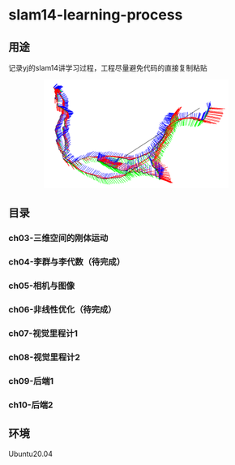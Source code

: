 # slam14-learning-process
## 用途
记录yj的slam14讲学习过程，工程尽量避免代码的直接复制粘贴
<div align=center>
<img width=364 height=214 src="ch03/figures/ch03_demo.png">
</div>

## 目录
### ch03-三维空间的刚体运动
### ch04-李群与李代数（待完成）
### ch05-相机与图像
### ch06-非线性优化（待完成）
### ch07-视觉里程计1
### ch08-视觉里程计2
### ch09-后端1
### ch10-后端2
## 环境
Ubuntu20.04